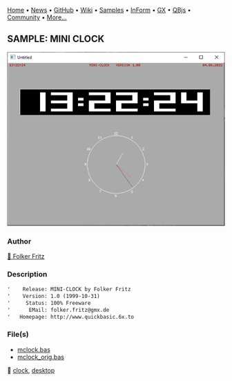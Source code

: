 [Home](https://qb64.com) • [News](../../news.md) • [GitHub](https://github.com/QB64Official/qb64) • [Wiki](https://github.com/QB64Official/qb64/wiki) • [Samples](../../samples.md) • [InForm](../../inform.md) • [GX](../../gx.md) • [QBjs](../../qbjs.md) • [Community](../../community.md) • [More...](../../more.md)

## SAMPLE: MINI CLOCK

![screenshot.png](img/screenshot.png)

### Author

[🐝 Folker Fritz](../folker-fritz.md) 

### Description

```text
'    Release: MINI-CLOCK by Folker Fritz
'    Version: 1.0 (1999-10-31)
'     Status: 100% Freeware
'      EMail: folker.fritz@gmx.de
'   Homepage: http://www.quickbasic.6x.to
```

### File(s)

* [mclock.bas](src/mclock.bas)
* [mclock_orig.bas](src/mclock_orig.bas)

🔗 [clock](../clock.md), [desktop](../desktop.md)
